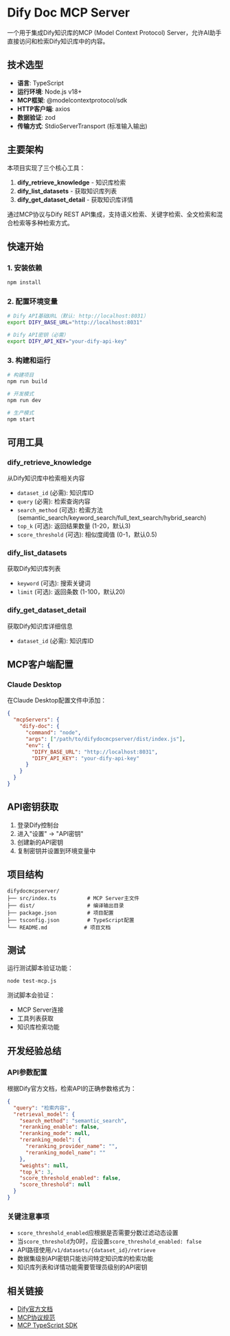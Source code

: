 # Dify Doc MCP Server

一个用于集成Dify知识库的MCP (Model Context Protocol) Server，允许AI助手直接访问和检索Dify知识库中的内容。

## 技术选型

- **语言**: TypeScript
- **运行环境**: Node.js v18+
- **MCP框架**: @modelcontextprotocol/sdk
- **HTTP客户端**: axios
- **数据验证**: zod
- **传输方式**: StdioServerTransport (标准输入输出)

## 主要架构

本项目实现了三个核心工具：
1. **dify_retrieve_knowledge** - 知识库检索
2. **dify_list_datasets** - 获取知识库列表
3. **dify_get_dataset_detail** - 获取知识库详情

通过MCP协议与Dify REST API集成，支持语义检索、关键字检索、全文检索和混合检索等多种检索方式。

## 快速开始

### 1. 安装依赖
```bash
npm install
```

### 2. 配置环境变量
```bash
# Dify API基础URL（默认: http://localhost:8031）
export DIFY_BASE_URL="http://localhost:8031"

# Dify API密钥（必需）
export DIFY_API_KEY="your-dify-api-key"
```

### 3. 构建和运行
```bash
# 构建项目
npm run build

# 开发模式
npm run dev

# 生产模式
npm start
```

## 可用工具

### dify_retrieve_knowledge
从Dify知识库中检索相关内容
- `dataset_id` (必需): 知识库ID
- `query` (必需): 检索查询内容
- `search_method` (可选): 检索方法 (semantic_search/keyword_search/full_text_search/hybrid_search)
- `top_k` (可选): 返回结果数量 (1-20，默认3)
- `score_threshold` (可选): 相似度阈值 (0-1，默认0.5)

### dify_list_datasets
获取Dify知识库列表
- `keyword` (可选): 搜索关键词
- `limit` (可选): 返回条数 (1-100，默认20)

### dify_get_dataset_detail
获取Dify知识库详细信息
- `dataset_id` (必需): 知识库ID

## MCP客户端配置

### Claude Desktop
在Claude Desktop配置文件中添加：
```json
{
  "mcpServers": {
    "dify-doc": {
      "command": "node",
      "args": ["/path/to/difydocmcpserver/dist/index.js"],
      "env": {
        "DIFY_BASE_URL": "http://localhost:8031",
        "DIFY_API_KEY": "your-dify-api-key"
      }
    }
  }
}
```

## API密钥获取
1. 登录Dify控制台
2. 进入"设置" → "API密钥"
3. 创建新的API密钥
4. 复制密钥并设置到环境变量中

## 项目结构
```
difydocmcpserver/
├── src/index.ts          # MCP Server主文件
├── dist/                 # 编译输出目录
├── package.json          # 项目配置
├── tsconfig.json         # TypeScript配置
└── README.md            # 项目文档
```

## 测试
运行测试脚本验证功能：
```bash
node test-mcp.js
```

测试脚本会验证：
- MCP Server连接
- 工具列表获取
- 知识库检索功能

## 开发经验总结

### API参数配置
根据Dify官方文档，检索API的正确参数格式为：
```json
{
  "query": "检索内容",
  "retrieval_model": {
    "search_method": "semantic_search",
    "reranking_enable": false,
    "reranking_mode": null,
    "reranking_model": {
      "reranking_provider_name": "",
      "reranking_model_name": ""
    },
    "weights": null,
    "top_k": 3,
    "score_threshold_enabled": false,
    "score_threshold": null
  }
}
```

### 关键注意事项
- `score_threshold_enabled`应根据是否需要分数过滤动态设置
- 当`score_threshold`为0时，应设置`score_threshold_enabled: false`
- API路径使用`/v1/datasets/{dataset_id}/retrieve`
- 数据集级别API密钥只能访问特定知识库的检索功能
- 知识库列表和详情功能需要管理员级别的API密钥

## 相关链接
- [Dify官方文档](https://docs.dify.ai/)
- [MCP协议规范](https://modelcontextprotocol.io/)
- [MCP TypeScript SDK](https://github.com/modelcontextprotocol/typescript-sdk)
